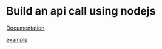 # Build an api call using nodejs

[Documentation](https://developer.twitter.com/en/docs/twitter-api)

[example](https://developer.twitter.com/en/docs/twitter-api/v1/tweets/sample-realtime/api-reference/get-statuses-sample)